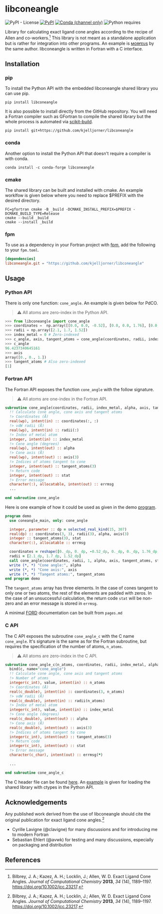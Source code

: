 # libconeangle

![PyPI - License](https://img.shields.io/pypi/l/libconeangle)
[![PyPI](https://img.shields.io/pypi/v/libconeangle)](https://pypi.org/project/libconeangle/)
[![Conda (channel only)](https://img.shields.io/conda/vn/conda-forge/libconeangle)](https://anaconda.org/conda-forge/libconeangle)
![Python requires](https://img.shields.io/badge/dynamic/json?query=info.requires_python&label=python&url=https%3A%2F%2Fpypi.org%2Fpypi%2Flibconeangle%2Fjson)

Library for calculating exact ligand cone angles according to the recipe of Allen and co-workers.[^1] This library is not meant as a standalone application but is rather for integration into other programs. An example is [ᴍᴏʀғᴇᴜs](https://github.com/kjelljorner/morfeus) by the same author. libconeangle is written in Fortran with a C interface.

## Installation

### pip

To install the Python API with the embedded libconeangle shared library you can use pip.

```shell
pip install libconeangle
```

It is also possible to install directly from the GitHub repository.
You will need a Fortran compiler such as GFortran to compile the shared library but the whole process is automated via [scikit-build](https://github.com/scikit-build/scikit-build).

```shell
pip install git+https://github.com/kjelljorner/libconeangle
```

### conda

Another option to install the Python API that doesn't require a compiler is with conda.

```shell
conda install -c conda-forge libconeangle
```

### cmake

The shared library can be built and installed with cmake. An example worklfow is given below where you need to replace $PREFIX with the desired directory.

```shell
FC=gfortran cmake -B _build -DCMAKE_INSTALL_PREFIX=$PREFIX -DCMAKE_BUILD_TYPE=Release
cmake --build _build
cmake --install _build
```

### fpm

To use as a dependency in your Fortran project with [fpm](https://github.com/fortran-lang/fpm), add the following to your `fpm.toml`.

```toml
[dependencies]
libconeangle.git = "https://github.com/kjelljorner/libconeangle"
```

## Usage

### Python API

There is only one function: `cone_angle`. An example is given below for PdCO.

> ⚠️ All atoms are zero-index in the Python API.

```python
>>> from libconeangle import cone_angle
>>> coordinates =  np.array([[0.0, 0.0, -0.52], [0.0, 0.0, 1.76], [0.0, 0.0, 2.86]])
>>> radii = np.array([2.1, 1.7, 1.52])
>>> index_metal = 0 # Zero-indexed
>>> c_angle, axis, tangent_atoms = cone_angle(coordinates, radii, index_metal)
>>> c_angle
96.4237340645161
>>> axis
array([0., 0., 1.])
>>> tangent_atoms # Also zero-indexed
[1]
```

### Fortran API

The Fortran API exposes the function `cone_angle` with the follow signature.

> ⚠️ All atoms are one-index in the Fortran API.

```fortran
subroutine cone_angle(coordinates, radii, index_metal, alpha, axis, tangent_atoms, stat, errmsg)
  !! Calculate cone angle, cone axis and tangent atoms
  !> Coordinates (Å)
  real(wp), intent(in) :: coordinates(:, :)
  !> vdW radii (Å)
  real(wp), intent(in) :: radii(:)
  !> Index of metal atom
  integer, intent(in) :: index_metal
  !> Cone angle (degrees)
  real(wp), intent(out) :: alpha
  !> Cone axis (Å)
  real(wp), intent(out) :: axis(3)
  !> Indices of atoms tangent to cone
  integer, intent(out) :: tangent_atoms(3)
  !> Return code
  integer, intent(out) :: stat
  !> Error message
  character(:), allocatable, intent(out) :: errmsg
  ...
  
end subroutine cone_angle
```

Here is one example of how it could be used as given in the demo [program](app/demo.f90).

```fortran
program demo
  use coneangle_main, only: cone_angle

  integer, parameter :: dp = selected_real_kind(15, 307)
  real(dp) :: coordinates(3, 3), radii(3), alpha, axis(3)
  integer :: tangent_atoms(3), stat
  character(:), allocatable :: errmsg

  coordinates = reshape([0._dp, 0._dp, -0.52_dp, 0._dp, 0._dp, 1.76_dp, 0._dp, 0._dp, 2.86_dp], [3, 3])
  radii = [2.1_dp, 1.7_dp, 1.52_dp]
  call cone_angle(coordinates, radii, 1, alpha, axis, tangent_atoms, stat, errmsg)
  write (*, *) "Cone angle:", alpha
  write (*, *) "Cone axis:", axis
  write (*, *) "Tangent atoms:", tangent_atoms
end program demo
```

The `tangent_atoms` array has three elements. In the case of cones tangent to only one or two atoms, the rest of the elements are padded with zeros. In the case of an unsuccessful calculation, the return code `stat` will be non-zero and an error message is stored in `errmsg`.

A minimal [FORD](https://github.com/Fortran-FOSS-Programmers/ford) documentation can be built from `pages.md`

### C API

The C API exposes the subroutine `cone_angle_c` with the C name `cone_angle`. It's signature is the same as for the Fortran subroutine, but requires the specification of the number of atoms, `n_atoms`. 

> ⚠️ All atoms are zero-index in the C API.

```fortran
subroutine cone_angle_c(n_atoms, coordinates, radii, index_metal, alpha, axis, tangent_atoms, stat, errmsg) &
  bind(c, name="cone_angle")
  !! Calculate cone angle, cone axis and tangent atoms
  !> Number of atoms
  integer(c_int), value, intent(in) :: n_atoms
  !> Coordinates (Å)
  real(c_double), intent(in) :: coordinates(3, n_atoms)
  !> vdW radii (Å)
  real(c_double), intent(in) :: radii(n_atoms)
  !> Index of metal atom
  integer(c_int), value, intent(in) :: index_metal
  !> Cone angle (degrees)
  real(c_double), intent(out) :: alpha
  !> Cone axis (Å)
  real(c_double), intent(out) :: axis(3)
  !> Indices of atoms tangent to cone
  integer(c_int), intent(out) :: tangent_atoms(3)
  !> Return code
  integer(c_int), intent(out) :: stat
  !> Error message
  character(c_char), intent(out) :: errmsg(*)
  
  ...

end subroutine cone_angle_c
```

The C header file can be found [here](include/cone_angle.h). An [example](libconeangle/lib.py) is given for loading the shared library with ctypes in the Python API.

## Acknowledgements

Any published work derived from the use of libconeangle should cite the original publication for exact ligand cone angles.[^1]

- Cyrille Lavigne (@clavigne) for many discussions and for introducing me to modern Fortran
- Sebastian Ehlert (@avwk) for testing and many discussions, especially on packaging and distribution

## References

[^1]: Bilbrey, J. A.; Kazez, A. H.; Locklin, J.; Allen, W. D. Exact Ligand Cone Angles. *Journal of Computational Chemistry* **2013**, *34* (14), 1189–1197. https://doi.org/10.1002/jcc.23217.


